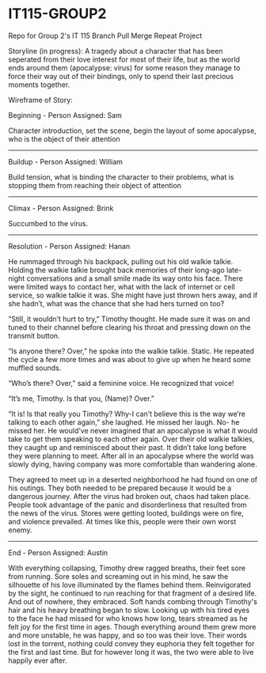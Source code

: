 # IT115-GROUP2
Repo for Group 2's IT 115 Branch Pull Merge Repeat Project

Storyline (in progress): A tragedy about a character that has been seperated from their love interest for most of their life, but as the world ends around them (apocalypse: virus) for some reason they manage to force their way out of their bindings, only to spend their last precious moments together. 

Wireframe of Story:

Beginning - Person Assigned: Sam  

Character introduction, set the scene, begin the layout of some apocalypse, who is the object of their attention

_____________________
Buildup - Person Assigned: William    

Build tension, what is binding the character to their problems, what is stopping them from reaching their object of attention

_____________________
Climax - Person Assigned:  Brink  

Succumbed to the virus.

_____________________

Resolution - Person Assigned:  Hanan    

He rummaged through his backpack, pulling out his old walkie talkie. Holding the walkie talkie brought back memories of their long-ago late-night conversations and a small smile made its way onto his face. There were limited ways to contact her, what with the lack of internet or cell service, so walkie talkie it was. She might have just thrown hers away, and if she hadn’t, what was the chance that she had hers turned on too?      

“Still, it wouldn’t hurt to try,” Timothy thought. He made sure it was on and tuned to their channel before clearing his throat and pressing down on the transmit button.      

“Is anyone there? Over,” he spoke into the walkie talkie. Static. He repeated the cycle a few more times and was about to give up when he heard some muffled sounds.        

“Who’s there? Over,” said a feminine voice. He recognized that voice!       

“It’s me, Timothy. Is that you, (Name)? Over.”      

“It is! Is that really you Timothy? Why-I can’t believe this is the way we’re talking to each other again,” she laughed. He missed her laugh. No- he missed her. He would’ve never imagined that an apocalypse is what it would take to get them speaking to each other again. Over their old walkie talkies, they caught up and reminisced about their past. It didn’t take long before they were planning to meet. After all in an apocalypse where the world was slowly dying, having company was more comfortable than wandering alone.       

They agreed to meet up in a deserted neighborhood he had found on one of his outings. They both needed to be prepared because it would be a dangerous journey. After the virus had broken out, chaos had taken place. People took advantage of the panic and disorderliness that resulted from the news of the virus. Stores were getting looted, buildings were on fire, and violence prevailed. At times like this, people were their own worst enemy.    
_____________________

End - Person Assigned: Austin  

With everything collapsing, Timothy drew ragged breaths, their feet sore from running. Sore soles and screaming out in his mind, he saw the silhouette of his love illuminated by the flames behind them. Reinvigorated by the sight, he continued to run reaching for that fragment of a desired life. And out of nowhere, they embraced. Soft hands combing through Timothy's hair and his heavy breathing began to slow. Looking up with his tired eyes to the face he had missed for who knows how long, tears streamed as he felt joy for the first time in ages. Though everything around them grew more and more unstable, he was happy, and so too was their love. Their words lost in the torrent, nothing could convey they euphoria they felt together for the first and last time. But for however long it was, the two were able to live happily ever after.
